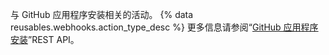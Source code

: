 与 GitHub 应用程序安装相关的活动。 {% data reusables.webhooks.action_type_desc %} 更多信息请参阅“[GitHub 应用程序安装](/v3/apps/)”REST API。
